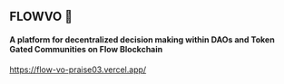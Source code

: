 ## FLOWVO 💎

#### A platform for decentralized decision making within DAOs and Token Gated Communities on Flow Blockchain

https://flow-vo-praise03.vercel.app/

